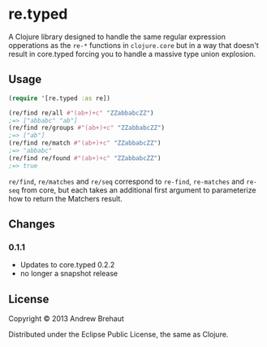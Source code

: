 # re.typed

A Clojure library designed to handle the same regular expression opperations as the `re-*`
functions in `clojure.core` but in a way that doesn't result in core.typed forcing you to handle
a massive type union explosion.

## Usage

```clojure
(require '[re.typed :as re])

(re/find re/all #"(ab+)+c" "ZZabbabcZZ") 
;=> ["abbabc" "ab"]
(re/find re/groups #"(ab+)+c" "ZZabbabcZZ") 
;=> ["ab"]
(re/find re/match #"(ab+)+c" "ZZabbabcZZ") 
;=> "abbabc"
(re/find re/found #"(ab+)+c" "ZZabbabcZZ") 
;=> true
```

`re/find`, `re/matches` and `re/seq` correspond to `re-find`, `re-matches` and `re-seq` from core,
but each takes an additional first argument to parameterize how to return the Matchers result.

## Changes

### 0.1.1 ###

 * Updates to core.typed 0.2.2
 * no longer a snapshot release

## License

Copyright © 2013 Andrew Brehaut

Distributed under the Eclipse Public License, the same as Clojure.
